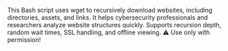 This Bash script uses wget to recursively download websites, including directories, assets, and links. 
It helps cybersecurity professionals and researchers analyze website structures quickly. 
Supports recursion depth, random wait times, SSL handling, and offline viewing. 
⚠️ Use only with permission!
